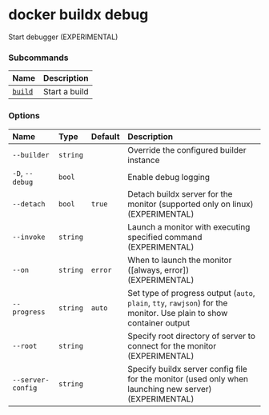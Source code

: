 # docker buildx debug

<!---MARKER_GEN_START-->
Start debugger (EXPERIMENTAL)

### Subcommands

| Name                             | Description   |
|:---------------------------------|:--------------|
| [`build`](buildx_debug_build.md) | Start a build |


### Options

| Name              | Type     | Default | Description                                                                                                         |
|:------------------|:---------|:--------|:--------------------------------------------------------------------------------------------------------------------|
| `--builder`       | `string` |         | Override the configured builder instance                                                                            |
| `-D`, `--debug`   | `bool`   |         | Enable debug logging                                                                                                |
| `--detach`        | `bool`   | `true`  | Detach buildx server for the monitor (supported only on linux) (EXPERIMENTAL)                                       |
| `--invoke`        | `string` |         | Launch a monitor with executing specified command (EXPERIMENTAL)                                                    |
| `--on`            | `string` | `error` | When to launch the monitor ([always, error]) (EXPERIMENTAL)                                                         |
| `--progress`      | `string` | `auto`  | Set type of progress output (`auto`, `plain`, `tty`, `rawjson`) for the monitor. Use plain to show container output |
| `--root`          | `string` |         | Specify root directory of server to connect for the monitor (EXPERIMENTAL)                                          |
| `--server-config` | `string` |         | Specify buildx server config file for the monitor (used only when launching new server) (EXPERIMENTAL)              |


<!---MARKER_GEN_END-->

